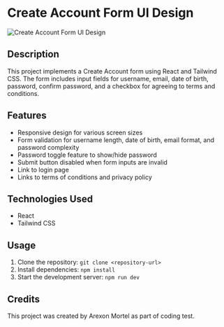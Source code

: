 # Create Account Form UI Design

![Create Account Form UI Design](sample_screenshotUI.png)

## Description
This project implements a Create Account form using React and Tailwind CSS. The form includes input fields for username, email, date of birth, password, confirm password, and a checkbox for agreeing to terms and conditions.

## Features
- Responsive design for various screen sizes
- Form validation for username length, date of birth, email format, and password complexity
- Password toggle feature to show/hide password
- Submit button disabled when form inputs are invalid
- Link to login page
- Links to terms of conditions and privacy policy

## Technologies Used
- React
- Tailwind CSS

## Usage
1. Clone the repository: `git clone <repository-url>`
2. Install dependencies: `npm install`
3. Start the development server: `npm run dev`

## Credits
This project was created by Arexon Mortel as part of coding test. 


